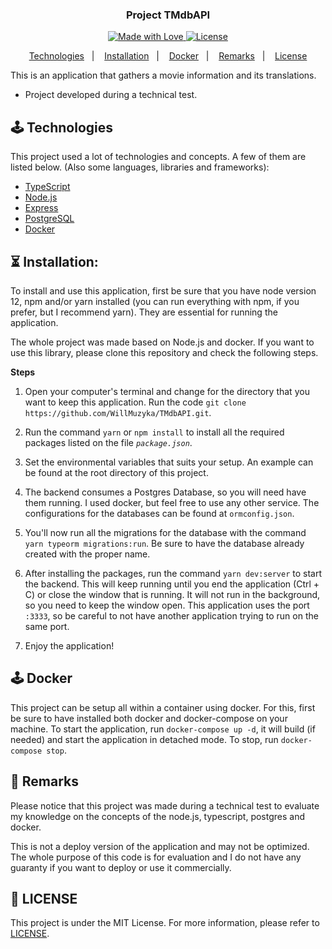 <h3  align="center">
Project TMdbAPI
</h3>

<p  align="center">
<a  href="https://github.com/WillMuzyka">
<img  alt="Made with Love"  src="https://img.shields.io/badge/made%20with-love-%2304D361">
</a>
<a  href="LICENSE">
<img  alt="License"  src="https://img.shields.io/badge/license-MIT-%2304D361">
</a>
</p>

<p  align="center">
<a  href="#joystick-technologies">Technologies</a>&nbsp;&nbsp;&nbsp;|&nbsp;&nbsp;&nbsp;
<a  href="#hourglass_flowing_sand-installation">Installation</a>&nbsp;&nbsp;&nbsp;|&nbsp;&nbsp;&nbsp;
<a  href="#joystick-docker">Docker</a>&nbsp;&nbsp;&nbsp;|&nbsp;&nbsp;&nbsp;
<a  href="#cop-remarks">Remarks</a>&nbsp;&nbsp;&nbsp;|&nbsp;&nbsp;&nbsp;
<a  href="#memo-license">License</a>
</p>

This is an application that gathers a movie information and its translations.

- Project developed during a technical test.

## :joystick: Technologies

This project used a lot of technologies and concepts. A few of them are listed below.
(Also some languages, libraries and frameworks):

* [TypeScript](https://www.typescriptlang.org/)
* [Node.js](https://nodejs.org/)
* [Express](https://expressjs.com/)
* [PostgreSQL](https://www.postgresql.org/)
* [Docker](https://www.docker.com/)

## :hourglass_flowing_sand: Installation:

To install and use this application, first be sure that you have node version 12, npm and/or yarn installed (you can run everything with npm, if you prefer, but I recommend yarn). They are essential for running the application.

The whole project was made based on Node.js and docker. If you want to use this library, please clone this repository and check the following steps.

**Steps**

1. Open your computer's terminal and change for the directory that you want to keep this application. Run the code `git clone https://github.com/WillMuzyka/TMdbAPI.git`.

2. Run the command `yarn` or `npm install` to install all the required packages listed on the file *`package.json`*.

3. Set the environmental variables that suits your setup. An example can be found at the root directory of this project.

4. The backend consumes a Postgres Database, so you will need have them running. I used docker, but feel free to use any other service. The configurations for the databases can be found at `ormconfig.json`.

5. You'll now run all the migrations for the database with the command `yarn typeorm migrations:run`. Be sure to have the database already created with the proper name.

6. After installing the packages, run the command `yarn dev:server` to start the backend. This will keep running until you end the application (Ctrl + C) or close the window that is running. It will not run in the background, so you need to keep the window open. This application uses the port `:3333`, so be careful to not have another application trying to run on the same port.

7. Enjoy the application!

## :joystick: Docker

This project can be setup all within a container using docker. For this, first be sure to have installed both docker and docker-compose on your machine.
To start the application, run `docker-compose up -d`, it will build (if needed) and start the application in detached mode.
To stop, run `docker-compose stop`.

## :cop: Remarks

Please notice that this project was made during a technical test to evaluate my knowledge on the concepts of the node.js, typescript, postgres and docker.

This is not a deploy version of the application and may not be optimized. The whole purpose of this code is for evaluation and I do not have any guaranty if you want to deploy or use it commercially.

## :memo: LICENSE

This project is under the MIT License. For more information, please refer to [LICENSE](LICENSE).
